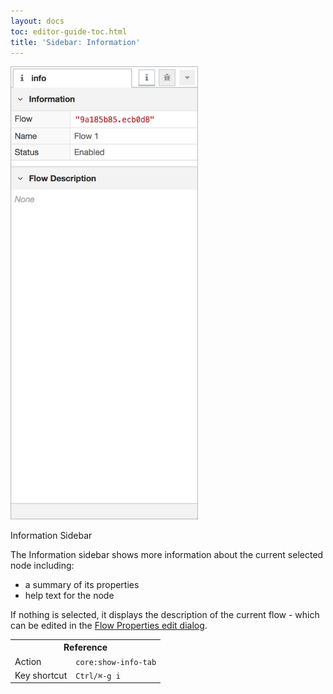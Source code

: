 ```yaml
---
layout: docs
toc: editor-guide-toc.html
title: 'Sidebar: Information'
---
```


<div style="width: 300px" class="figure align-right">
  <img src="../images/editor-sidebar-info.png" alt="Information Sidebar">
  <p class="caption">Information Sidebar</p>
</div>

The Information sidebar shows more information about the current selected node
including:

 - a summary of its properties
 - help text for the node

If nothing is selected, it displays the description of the current flow - which
can be edited in the [Flow Properties edit dialog](../workspace/flows#editing-flow-properties).

<table class="action-ref inline">
 <tr><th colspan="2">Reference</th></tr>
 <tr><td>Action</td><td><code>core:show-info-tab</code></td></tr>
 <tr><td>Key shortcut</td><td><code>Ctrl/⌘-g i</code></td></tr>
</table>

